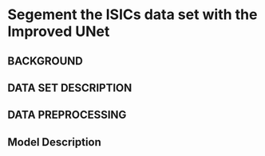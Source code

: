 # Segement the ISICs data set with the Improved UNet

## BACKGROUND

## DATA SET DESCRIPTION

## DATA PREPROCESSING

## Model Description